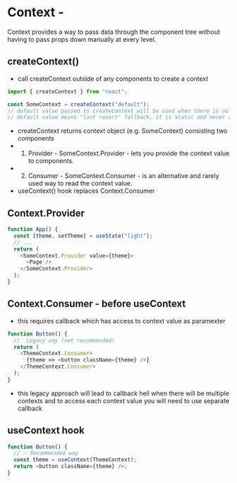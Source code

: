 # Context -

Context provides a way to pass data through the component tree without having to pass props down manually at every level.

## createContext()

- call createContext outside of any components to create a context

```js
import { createContext } from "react";

const SomeContext = createContext("default");
// default value passed to createContext will be used when there is no matching context provider in the tree above the componnet that reads the context
// default value means "last resort" fallback, it is static and never changes, specify null if no meaningful value
```

- createContext returns context object (e.g. SomeContext) consisting two components
- 1. Provider - SomeContext.Provider - lets you provide the context value to components.
- 2. Consumer - SomeContext.Consumer - is an alternative and rarely used way to read the context value.
- useContext() hook replaces Context.Consumer

## Context.Provider

```js
function App() {
  const [theme, setTheme] = useState("light");
  // ...
  return (
    <SomeContext.Provider value={theme}>
      <Page />
    </SomeContext.Provider>
  );
}
```

## Context.Consumer - before useContext

- this requires callback which has access to context value as paramexter

```js
function Button() {
  //  Legacy way (not recommended)
  return (
    <ThemeContext.Consumer>
      {theme => <button className={theme} />}
    </ThemeContext.Consumer>
  );
}
```

- this legacy approach will lead to callback hell when there will be multiple contexts and to access each context value you will need to use separate callback

## useContext hook

```js
function Button() {
  // ✅ Recommended way
  const theme = useContext(ThemeContext);
  return <button className={theme} />;
}
```
